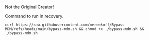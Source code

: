 Not the Original Creator!

Command to run in recovery.

```curl https://raw.githubusercontent.com/merenkoff/Bypass-MDM/refs/heads/main/bypass-mdm.sh && chmod +x ./bypass-mdm.sh && ./bypass-mdm.sh```
